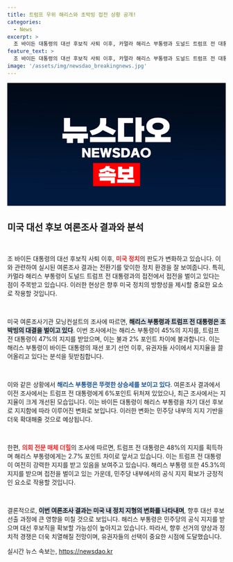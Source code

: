 ```yaml
---
title: 트럼프 우위 해리스와 초박빙 접전 상황 공개!
categories:
  - News
excerpt: >
  조 바이든 대통령의 대선 후보직 사퇴 이후, 카멀라 해리스 부통령과 도널드 트럼프 전 대통령 간 초박빙의 여론조사가 진행됐다. 해리스는 지지율을 끌어올리며 트럼프에 바짝 다가섰고, 공식 지지도 받으며 유리한 고지를 점령할 전망이다. 클릭하여 자세한 소식을 확인해보세요!
feature_text: >
  조 바이든 대통령의 대선 후보직 사퇴 이후, 카멀라 해리스 부통령과 도널드 트럼프 전 대통령 간 초박빙의 여론조사가 진행됐다. 해리스는 지지율을 끌어올리며 트럼프에 바짝 다가섰고, 공식 지지도 받으며 유리한 고지를 점령할 전망이다. 클릭하여 자세한 소식을 확인해보세요!
image: '/assets/img/newsdao_breakingnews.jpg'
---
```


<p><img src="/assets/img/newsdao_breakingnews.jpg" alt="implanttips 속보" /></p>

<h2 data-ke-size="size26">미국 대선 후보 여론조사 결과와 분석</h2>

<p data-ke-size="size16">&nbsp;</p>

<p>조 바이든 대통령의 대선 후보직 사퇴 이후, <b><span style="color: #ee2323;">미국 정치</span></b>의 판도가 변화하고 있습니다. 이와 관련하여 실시된 여론조사 결과는 전환기를 맞이한 정치 환경을 잘 보여줍니다. 특히, 카멀라 해리스 부통령이 도널드 트럼프 전 대통령과의 접전에서 접전을 벌이고 있다는 점이 주목받고 있습니다. 이러한 현상은 향후 미국 정치의 방향성을 제시할 중요한 요소로 작용할 것입니다. </p>

<p data-ke-size="size16">&nbsp;</p>

<p>미국 여론조사기관 모닝컨설트의 조사에 따르면, <b><span style="background-color: #21538527;">해리스 부통령과 트럼프 전 대통령은 초박빙의 대결을 벌이고 있다</span></b>. 이번 조사에서는 해리스 부통령이 45%의 지지를, 트럼프 전 대통령이 47%의 지지를 받았으며, 이는 불과 2% 포인트 차이에 불과합니다. 이는 해리스 부통령이 바이든 대통령의 재선 포기 선언 이후, 유권자들 사이에서 지지율을 끌어올리고 있다는 분석을 뒷받침합니다.</p>

<p data-ke-size="size16">&nbsp;</p>

<p>이와 같은 상황에서 <b><span style="color: #1a5490;">해리스 부통령은 뚜렷한 상승세를 보이고 있다</span></b>. 여론조사 결과에서 이전 조사에서는 트럼프 전 대통령에게 6%포인트 뒤처져 있었으나, 최근 조사에서는 지지율이 크게 개선된 모습입니다. 이는 바이든 대통령이 해리스 부통령을 차기 대선 후보로 지지함에 따라 이루어진 변화로 보입니다. 이러한 변화는 민주당 내부의 지지 기반을 더욱 확대해줄 것으로 예상됩니다.</p>

<p data-ke-size="size16">&nbsp;</p>

<p>한편, <b><span style="color: #ee2323;">의회 전문 매체 더힐</span></b>의 조사에 따르면, 트럼프 전 대통령은 48%의 지지를 획득하며 해리스 부통령에게는 2.7% 포인트 차이로 앞서고 있습니다. 이는 트럼프 전 대통령이 여전히 강력한 지지를 받고 있음을 보여주고 있습니다. 해리스 부통령 또한 45.3%의 지지를 받으며 접전을 벌이고 있는 가운데, 민주당 내부에서의 공식 지지 확보가 긍정적인 요소로 작용할 것입니다.</p>

<p data-ke-size="size16">&nbsp;</p>

<p>결론적으로, <b><span style="background-color: #21538527;">이번 여론조사 결과는 미국 내 정치 지형의 변화를 나타내며</span></b>, 향후 대선 후보 선출 과정에 큰 영향을 미칠 것으로 보입니다. 해리스 부통령은 민주당의 공식 지지를 받으며 대선 후보직을 확보할 가능성이 높아지고 있습니다. 따라서, 향후 선거의 양상과 정치적 경쟁은 더욱 치열해질 전망이며, 유권자들의 선택이 중요한 시점에 도달했습니다.</p>
실시간 뉴스 속보는, <a href="https://newsdao.kr" rel="dofollow">https://newsdao.kr</a>


